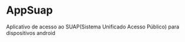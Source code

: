 # AppSuap
Aplicativo de acesso ao SUAP(Sistema Unificado  Acesso Público) para dispositivos android
